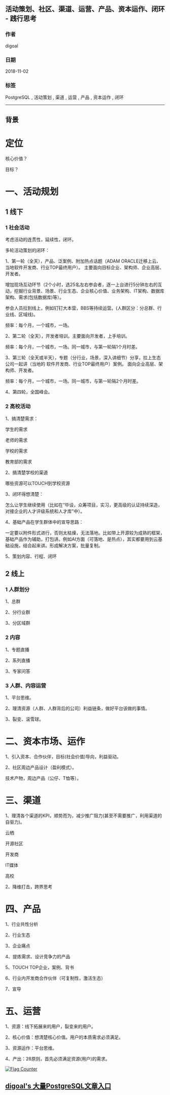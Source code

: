 ## 活动策划、社区、渠道、运营、产品、资本运作、闭环 - 践行思考  
                                                                     
### 作者                                                                     
digoal                                                                     
                                                                     
### 日期                                                                     
2018-11-02                                                                  
                                                                     
### 标签                                                                     
PostgreSQL , 活动策划 , 渠道 , 运营 , 产品 , 资本运作 , 闭环   
                                                                     
----                                                                     
                                                                     
## 背景     
  
# 定位  
核心价值？  
  
目标？  
  
# 一、活动规划  
  
## 1 线下  
  
### 1 社会活动  
  
考虑活动的连贯性，延续性，闭环。  
  
多轮活动策划的闭环：  
  
1、第一轮（全天），产品、泛案例、附加热点话题（ADAM ORACLE迁移上云、当地软件开发商、行业TOP最终用户）。  主要面向目标企业、架构师、企业高层、开发者。   
  
增加现场互动环节（2个小时，选25名左右参会者，逐一上台进行5分钟左右的互动，挖掘行业背景、场景、行业生态、企业核心价值、业务架构、IT架构、数据库架构、需求(包括数据库)等）。  
  
参会人员拉到线上，例如钉钉大本营，BBS等持续运营。(人群区分：分总群、行业线、区域线)。    
  
频率：每个月，一个城市，一场。   
  
2、第二轮（全天），开发者培训。主要面向开发者，上手培训。  
  
频率：每个月，一个城市，一场。同一城市，与第一轮隔1个月时差。  
  
3、第三轮（全天或半天），专题（分行业，场景，深入讲细节）分享，拉上生态公司一起讲（当地的 软件开发商、行业TOP最终用户）案例。  面向企业高层、架构师、开发者。  
  
频率：每个月，一个城市，一场。同一城市，与第一轮隔2个月时差。  
  
4、第四轮，全国峰会。  
  
### 2 高校活动  
1、搞清楚需求：  
  
学生的需求  
  
老师的需求  
  
学校的需求  
  
教育部的需求  
  
2、搞清楚学校的渠道  
  
哪些资源可以TOUCH到学校资源  
  
3、闭环得想清楚：  
  
怎么让学生继续使用（比如在“毕设，众筹项目，实习，更高级的认证持续深造，对接企业的人才评级系统和人才库”中）。  
  
4、基础产品在学生群体中的宣导思路：  
  
一定要以附件形式进行，否则太枯燥，无法落地。比如带上开源较为成熟的框架，基础产品作为辅助，打包讲。例如AI方面（可落地、是热点），其实都要用到云基础设施，结合起来讲。形成解决方案，批量复制。  
  
5、策划内容、行程、闭环  
  
## 2 线上  
### 1 人群划分  
  
1、总群  
  
2、分行业群  
  
3、分区域群  
  
### 2 内容  
1、专题直播  
  
2、系列直播  
  
3、专家问答  
  
### 3 人群、内容运营  
1、平台思维。  
  
2、理清资源（人群、人群背后的公司）利益链条，做好平台该做的事情。  
  
3、裂变、滚雪球。  
  
# 二、资本市场、运作  
1、引入资本、合作伙伴，目标(社会价值)导向，利益驱动。    
  
2、社区周边产品设计（盈利模式）。      
  
技术产物，周边产品（公仔、T恤等）。  
  
# 三、渠道  
1、理清各个渠道的KPI，顺势而为，减少推广阻力(甚至不需要推广，利用渠道的自驱力)。  
  
云栖  
  
开源社区  
  
开发商  
  
IT媒体  
  
高校  
  
2、降维打击，跨界思考    
  
# 四、产品  
1、行业共性分析  
  
2、行业生态  
  
3、企业痛点  
  
4、提炼需求、设计竞争力的产品  
  
5、TOUCH TOP企业，案例、背书  
  
6、行业内开发商合作伙伴（可复制性，激活生态）  
  
7、宣导  
  
# 五、运营  
  
1、资源：线下拓展来的用户，裂变来的用户。  
  
2、核心价值：想清楚核心价值。用户的本质需求必须满足。  
  
3、资源运作：平台思维。  
  
4、产出：28原则，首先必须满足资源(用户)的需求。  
  
  
    
  
<a rel="nofollow" href="http://info.flagcounter.com/h9V1"  ><img src="http://s03.flagcounter.com/count/h9V1/bg_FFFFFF/txt_000000/border_CCCCCC/columns_2/maxflags_12/viewers_0/labels_0/pageviews_0/flags_0/"  alt="Flag Counter"  border="0"  ></a>  
  
  
## [digoal's 大量PostgreSQL文章入口](https://github.com/digoal/blog/blob/master/README.md "22709685feb7cab07d30f30387f0a9ae")
  
